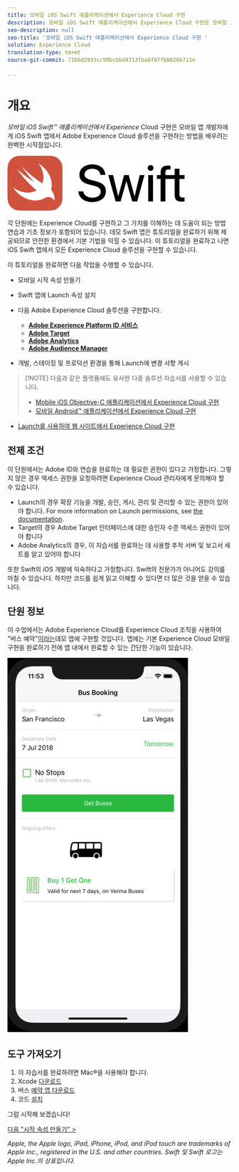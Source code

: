 ```yaml
---
title: 모바일 iOS Swift 애플리케이션에서 Experience Cloud 구현
description: 모바일 iOS Swift 애플리케이션에서 Experience Cloud 구현은 모바일 iOS Swift 앱에서 Adobe Experience Cloud 솔루션을 구현하는 방법을 배우고자 하는 모바일 앱 개발자에게 완벽한 시작점입니다.
seo-description: null
seo-title: '모바일 iOS Swift 애플리케이션에서 Experience Cloud 구현 '
solution: Experience Cloud
translation-type: tm+mt
source-git-commit: 7166d2933cc99bcbbd4713fba8f87fb0826b711e

---
```



# 개요

_모바일 iOS Swift™ 애플리케이션에서 Experience_ Cloud 구현은 모바일 앱 개발자에게 iOS Swift 앱에서 Adobe Experience Cloud 솔루션을 구현하는 방법을 배우려는 완벽한 시작점입니다.

![Swift 로고](images/ios/swift/Swift_logo_horz_lockup_color_rgb.png)

각 단원에는 Experience Cloud를 구현하고 그 가치를 이해하는 데 도움이 되는 방법 연습과 기초 정보가 포함되어 있습니다.  데모 Swift 앱은 튜토리얼을 완료하기 위해 제공되므로 안전한 환경에서 기본 기법을 익힐 수 있습니다. 이 튜토리얼을 완료하고 나면 iOS Swift 앱에서 모든 Experience Cloud 솔루션을 구현할 수 있습니다.

이 튜토리얼을 완료하면 다음 작업을 수행할 수 있습니다.

* 모바일 시작 속성 만들기

* Swift 앱에 Launch 속성 설치

* 다음 Adobe Experience Cloud 솔루션을 구현합니다.
   * **[Adobe Experience Platform ID 서비스](id-service.md)**
   * **[Adobe Target](target-vec.md)**
   * **[Adobe Analytics](analytics.md)**
   * **[Adobe Audience Manager](audience-manager.md)**

* 개발, 스테이징 및 프로덕션 환경을 통해 Launch에 변경 사항 게시

>[!NOTE] 다음과 같은 플랫폼에도 유사한 다중 솔루션 자습서를 사용할 수 있습니다.
>
> * [Mobile iOS Objective-C 애플리케이션에서 Experience Cloud 구현](/help/mobile-ios-objective-c-implementation/index.md)
> * [모바일 Android™ 애플리케이션에서 Experience Cloud 구현](/help/mobile-android-implementation/index.md)
* [Launch를 사용하여 웹 사이트에서 Experience Cloud 구현](/help/website-implementation/index.md)


## 전제 조건

이 단원에서는 Adobe ID와 연습을 완료하는 데 필요한 권한이 있다고 가정합니다. 그렇지 않은 경우 액세스 권한을 요청하려면 Experience Cloud 관리자에게 문의해야 할 수 있습니다.

* Launch의 경우 확장 기능을 개발, 승인, 게시, 관리 및 관리할 수 있는 권한이 있어야 합니다. For more information on Launch permissions, see [the documentation](https://docs.adobe.com/content/help/en/launch/using/reference/admin/user-permissions.html).
* Target의 경우 Adobe Target 인터페이스에 대한 승인자 수준 액세스 권한이 있어야 합니다
* Adobe Analytics의 경우, 이 자습서를 완료하는 데 사용할 추적 서버 및 보고서 세트를 알고 있어야 합니다

또한 Swift의 iOS 개발에 익숙하다고 가정합니다. Swift의 전문가가 아니어도 강의를 마칠 수 있습니다. 하지만 코드를 쉽게 읽고 이해할 수 있다면 더 많은 것을 얻을 수 있습니다.

## 단원 정보

이 수업에서는 Adobe Experience Cloud를 Experience Cloud 조직을 사용하여 "버스 예약"[이라는](https://github.com/Adobe-Marketing-Cloud/busbooking-mobileapps)데모 앱에 구현할 것입니다. 앱에는 기본 Experience Cloud 모바일 구현을 완료하기 전에 앱 내에서 완료할 수 있는 간단한 기능이 있습니다.

[![버스 예약 앱](images/mobile-busBookingApp.png)](https://github.com/Adobe-Marketing-Cloud/busbooking-mobileapps)

## 도구 가져오기

1. 이 자습서를 완료하려면 Mac®을 사용해야 합니다.
1. Xcode [다운로드](https://developer.apple.com/xcode/)
1. 버스 [예약 앱 다운로드](https://github.com/Adobe-Marketing-Cloud/busbooking-mobileapps)
1. 코드 [설치](https://guides.cocoapods.org/using/getting-started.html)

그럼 시작해 보겠습니다!

[다음 "시작 속성 만들기" &gt;](launch-create-a-property.md)

_Apple, the Apple logo, iPad, iPhone, iPod, and iPod touch are trademarks of Apple Inc., registered in the U.S. and other countries. Swift 및 Swift 로고는 Apple Inc.의 상표입니다._